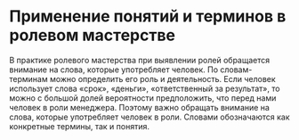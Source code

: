 # Применение понятий и терминов в ролевом мастерстве

В практике ролевого мастерства при выявлении ролей обращается внимание на слова, которые употребляет человек. По словам-терминам можно определить его роль и деятельность. Если человек использует слова «срок», «деньги», «ответственный за результат», то можно с большой долей вероятности предположить, что перед нами человек в роли менеджера. Поэтому важно обращать внимание на слова, которые употребляет человек в роли. Словами обозначаются как конкретные термины, так и понятия.
